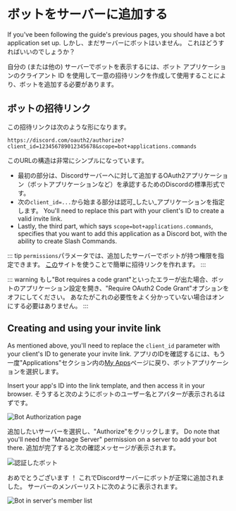 # ボットをサーバーに追加する

If you've been following the guide's previous pages, you should have a bot application set up. しかし、まだサーバーにボットはいません。 これはどうすればいいのでしょうか？

自分の (または他の) サーバーでボットを表示するには、ボット アプリケーションのクライアント ID を使用して一意の招待リンクを作成して使用することにより、ボットを追加する必要があります。

## ボットの招待リンク

この招待リンクは次のような形になります。

```
https://discord.com/oauth2/authorize?client_id=123456789012345678&scope=bot+applications.commands
```

このURLの構造は非常にシンプルになっています。

* 最初の部分は、Discordサーバーへに対して追加するOAuth2アプリケーション（ボットアプリケーションなど）を承認するためのDiscordの標準形式です。
* 次の`client_id=...`から始まる部分は認可_したい_アプリケーションを指定します。 You'll need to replace this part with your client's ID to create a valid invite link.
* Lastly, the third part, which says `scope=bot+applications.commands`, specifies that you want to add this application as a Discord bot, with the ability to create Slash Commands.

::: tip
`permissions`パラメータでは、追加したサーバーでボットが持つ権限を指定できます。 [この](https://discordapi.com/permissions.html)サイトを使うことで簡単に招待リンクを作れます。
:::

::: warning
もし"Bot requires a code grant"といったエラーが出た場合、ボットのアプリケーション設定を開き、"Require OAuth2 Code Grant"オプションをオフにしてください。 あなたがこれの必要性をよく分かっていない場合はオンにする必要はありません。
:::

## Creating and using your invite link

As mentioned above, you'll need to replace the `client_id` parameter with your client's ID to generate your invite link. アプリのIDを確認するには、もう一度"Applications"セクション内の[My Apps](https://discord.com/developers/applications/me)ページに戻り、ボットアプリケーションを選択します。

Insert your app's ID into the link template, and then access it in your browser. そうすると次のようにボットのユーザー名とアバターが表示されるはずです。

![Bot Authorization page](./images/bot-auth-page.png)

追加したいサーバーを選択し、"Authorize"をクリックします。 Do note that you'll need the "Manage Server" permission on a server to add your bot there. 追加が完了すると次の確認メッセージが表示されます。

![認証したボット](./images/bot-authorized.png)

おめでとうございます ！ これでDiscordサーバーにボットが正常に追加されました。 サーバーのメンバーリストに次のように表示されます。

![Bot in server's member list](./images/bot-in-memberlist.png)
